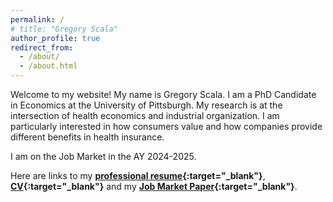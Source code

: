 ```yaml
---
permalink: /
# title: "Gregory Scala"
author_profile: true
redirect_from: 
  - /about/
  - /about.html
---
```


Welcome to my website! My name is Gregory Scala. I am a PhD Candidate in Economics at the University of Pittsburgh. My research is at the intersection of health economics and industrial organization. I am particularly interested in how consumers value and how companies provide different benefits in health insurance.

I am on the Job Market in the AY 2024-2025.

Here are links to my **[professional resume](https://drive.google.com/file/d/1vSbVUa4bVvCj4gZmNcR_5dkjz3tamz96/view?usp=sharing){:target="_blank"}**, **[CV](https://drive.google.com/file/d/1FzZRKDUscJYgGrcqA2TyNWtHwTJdse8D/view?usp=sharing){:target="_blank"}** and my **[Job Market Paper](https://drive.google.com/file/d/1m6wWJlCT6lG0K42SUhnOJmTvzPtuqsQ4/view?usp=sharing){:target="_blank"}**.


<!--- Please find my Job Market Paper [here.](https://www.dropbox.com/scl/fi/8ks9eofrq1aeolayl9zc1/JMP.pdf?rlkey=r4nddi3vof2uyjm4nt9l1tnkc&st=9jz4snig&dl=0){:target="_blank"}
--->

